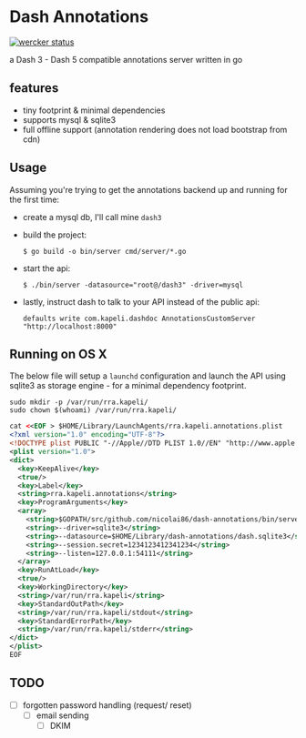 # Dash Annotations

[![wercker status](https://app.wercker.com/status/bff7a133f740428731b816db04a53265/m "wercker status")](https://app.wercker.com/project/bykey/bff7a133f740428731b816db04a53265)

a Dash 3 - Dash 5 compatible annotations server written in go

## features

- tiny footprint & minimal dependencies
- supports mysql & sqlite3
- full offline support (annotation rendering does not load bootstrap from cdn)

## Usage

Assuming you're trying to get the annotations backend up and running for the first time:

- create a mysql db, I'll call mine `dash3`

- build the project:

      $ go build -o bin/server cmd/server/*.go

- start the api:

      $ ./bin/server -datasource="root@/dash3" -driver=mysql

- lastly, instruct dash to talk to your API instead of the public api:

      defaults write com.kapeli.dashdoc AnnotationsCustomServer "http://localhost:8000"

## Running on OS X

The below file will setup a `launchd` configuration and launch the API using sqlite3 as storage engine - for a minimal dependency footprint.

```
sudo mkdir -p /var/run/rra.kapeli/
sudo chown $(whoami) /var/run/rra.kapeli/
```

``` xml
cat <<EOF > $HOME/Library/LaunchAgents/rra.kapeli.annotations.plist
<?xml version="1.0" encoding="UTF-8"?>
<!DOCTYPE plist PUBLIC "-//Apple//DTD PLIST 1.0//EN" "http://www.apple.com/DTDs/PropertyList-1.0.dtd">
<plist version="1.0">
<dict>
  <key>KeepAlive</key>
  <true/>
  <key>Label</key>
  <string>rra.kapeli.annotations</string>
  <key>ProgramArguments</key>
  <array>
    <string>$GOPATH/src/github.com/nicolai86/dash-annotations/bin/server</string>
    <string>--driver=sqlite3</string>
    <string>--datasource=$HOME/Library/dash-annotations/dash.sqlite3</string>
    <string>--session.secret=1234123412341234</string>
    <string>--listen=127.0.0.1:54111</string>
  </array>
  <key>RunAtLoad</key>
  <true/>
  <key>WorkingDirectory</key>
  <string>/var/run/rra.kapeli</string>
  <key>StandardOutPath</key>
  <string>/var/run/rra.kapeli/stdout</string>
  <key>StandardErrorPath</key>
  <string>/var/run/rra.kapeli/stderr</string>
</dict>
</plist>
EOF
```

## TODO

- [ ] forgotten password handling (request/ reset)
  - [ ] email sending
    - [ ] DKIM
